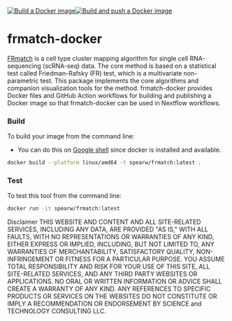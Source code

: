 [![Build a Docker image](https://github.com/spearw/frmatch-docker/actions/workflows/docker-image.yml/badge.svg)](https://github.com/spearw/frmatch-docker/actions/workflows/docker-image.yml)[![Build and push a Docker image](https://github.com/spearw/frmatch-docker/actions/workflows/docker-publish.yml/badge.svg)](https://github.com/spearw/frmatch-docker/actions/workflows/docker-publish.yml)

# frmatch-docker

[FRmatch](https://github.com/JCVenterInstitute/FRmatch) is a cell type cluster mapping algorithm for single cell RNA-sequencing (scRNA-seq) data. The core method is based on a statistical test called Friedman-Rafsky (FR) test, which is a multivariate non-parametric test. This package implements the core algorithms and companion visualization tools for the method. frmatch-docker provides Docker files and GitHub Action workflows for building and publishing a Docker image so that frmatch-docker can be used in Nextflow workflows.

### Build

To build your image from the command line:
* You can do this on [Google shell](https://shell.cloud.google.com) since docker is installed and available.

```bash
docker build --platform linux/amd64 -t spearw/frmatch:latest .
```

### Test

To test this tool from the command line:

```bash
docker run -it spearw/frmatch:latest
```

Disclaimer
THIS WEBSITE AND CONTENT AND ALL SITE-RELATED SERVICES, INCLUDING ANY DATA, ARE PROVIDED "AS IS," WITH ALL FAULTS, WITH NO REPRESENTATIONS OR WARRANTIES OF ANY KIND, EITHER EXPRESS OR IMPLIED, INCLUDING, BUT NOT LIMITED TO, ANY WARRANTIES OF MERCHANTABILITY, SATISFACTORY QUALITY, NON-INFRINGEMENT OR FITNESS FOR A PARTICULAR PURPOSE. YOU ASSUME TOTAL RESPONSIBILITY AND RISK FOR YOUR USE OF THIS SITE, ALL SITE-RELATED SERVICES, AND ANY THIRD PARTY WEBSITES OR APPLICATIONS. NO ORAL OR WRITTEN INFORMATION OR ADVICE SHALL CREATE A WARRANTY OF ANY KIND. ANY REFERENCES TO SPECIFIC PRODUCTS OR SERVICES ON THE WEBSITES DO NOT CONSTITUTE OR IMPLY A RECOMMENDATION OR ENDORSEMENT BY SCIENCE and TECHNOLOGY CONSULTING LLC.
